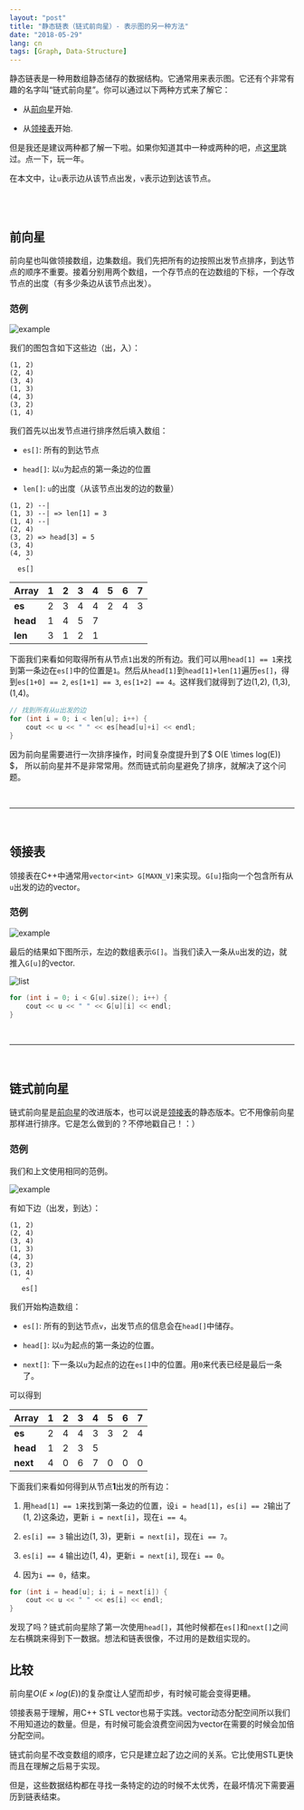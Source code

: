 ```yaml
---
layout: "post"
title: "静态链表（链式前向星）- 表示图的另一种方法"
date: "2018-05-29"
lang: cn
tags: [Graph, Data-Structure]
---
```


静态链表是一种用数组静态储存的数据结构。它通常用来表示图。它还有个非常有趣的名字叫“链式前向星”。你可以通过以下两种方式来了解它：

- 从[前向星](#前向星)开始.

- 从[领接表](#领接表)开始.

但是我还是建议两种都了解一下啦。如果你知道其中一种或两种的吧，点[这里](#链式前向星)跳过。点一下，玩一年。

在本文中，让`u`表示边从该节点出发，`v`表示边到达该节点。

<br/>
<br/>

## 前向星

前向星也叫做领接数组，边集数组。我们先把所有的边按照出发节点排序，到达节点的顺序不重要。接着分别用两个数组，一个存节点的在边数组的下标，一个存改节点的出度（有多少条边从该节点出发）。

### 范例

![example](/img/post/static_linked_list_example.svg)

我们的图包含如下这些边（出，入）：

```
(1, 2)
(2, 4)
(3, 4)
(1, 3)
(4, 3)
(3, 2)
(1, 4)
```

我们首先以出发节点进行排序然后填入数组：

- `es[]`: 所有的到达节点

- `head[]`: 以`u`为起点的第一条边的位置

- `len[]`: `u`的出度（从该节点出发的边的数量）

```
(1, 2) --|
(1, 3) --| => len[1] = 3
(1, 4) --|
(2, 4)
(3, 2) => head[3] = 5
(3, 4)
(4, 3)
    ^
  es[]
```

| Array | 1 | 2 | 3 | 4 | 5 | 6 | 7 |
| --- | --- | --- | --- | --- | --- | --- | --- |
| **es** | 2 | 3 | 4 | 4 | 2 | 4 | 3 |
| **head** | 1 | 4 | 5 | 7 |  |  |  |
| **len** | 3 | 1 | 2 | 1 |  |  |  |

下面我们来看如何取得所有从节点`1`出发的所有边。我们可以用`head[1] == 1`来找到第一条边在`es[]`中的位置是`1`。然后从`head[1]`到`head[1]+len[1]`遍历`es[]`，得到`es[1+0] == 2`, `es[1+1] == 3`, `es[1+2] == 4`。这样我们就得到了边(1,2), (1,3), (1,4)。

``` cpp
// 找到所有从u出发的边
for (int i = 0; i < len[u]; i++) {
    cout << u << " " << es[head[u]+i] << endl;
}
```

因为前向星需要进行一次排序操作，时间复杂度提升到了$ O(E \times log(E)) $， 所以前向星并不是非常常用。然而链式前向星避免了排序，就解决了这个问题。

<br/>

---

<br/>

## 领接表

领接表在C++中通常用`vector<int> G[MAXN_V]`来实现。`G[u]`指向一个包含所有从`u`出发的边的vector。

### 范例

![example](/img/post/static_linked_list_example.svg)

最后的结果如下图所示，左边的数组表示`G[]`。当我们读入一条从`u`出发的边，就推入`G[u]`的vector.

![list](/img/post/static_linked_list_list.svg)

``` cpp
for (int i = 0; i < G[u].size(); i++) {
    cout << u << " " << G[u][i] << endl;
}
```

<br/>

---

<br/>

## 链式前向星

链式前向星是[前向星](#前向星)的改进版本，也可以说是[领接表](#领接表)的静态版本。它不用像前向星那样进行排序。它是怎么做到的？不停地戳自己！：）

### 范例

我们和上文使用相同的范例。

![example](/img/post/static_linked_list_example.svg)

有如下边（出发，到达）：

```
(1, 2)
(2, 4)
(3, 4)
(1, 3)
(4, 3)
(3, 2)
(1, 4)
    ^
   es[]
```

我们开始构造数组：

- `es[]`: 所有的到达节点`v`，出发节点的信息会在`head[]`中储存。

- `head[]`: 以`u`为起点的第一条边的位置。

- `next[]`: 下一条以`u`为起点的边在`es[]`中的位置。用`0`来代表已经是最后一条了。

可以得到

| Array | 1 | 2 | 3 | 4 | 5 | 6 | 7 |
| --- | --- | --- | --- | --- | --- | --- | --- |
| **es** | 2 | 4 | 4 | 3 | 3 | 2 | 4 |
| **head** | 1 | 2 | 3 | 5 | | | |
| **next** | 4 | 0 | 6 | 7 | 0 | 0 | 0 |


下面我们来看如何得到从节点**1**出发的所有边：

1. 用`head[1] == 1`来找到第一条边的位置，设`i = head[1]`，`es[i] == 2`输出了(1, 2)这条边，更新 `i = next[i]`，现在`i == 4`。

2. `es[i] == 3` 输出边(1, 3)，更新`i = next[i]`，现在`i == 7`。

3. `es[i] == 4` 输出边(1, 4)，更新`i = next[i]`, 现在`i == 0`。

4. 因为`i == 0`，结束。

``` cpp
for (int i = head[u]; i; i = next[i]) {
    cout << u << " " << es[i] << endl;
}
```

发现了吗？链式前向星除了第一次使用`head[]`，其他时候都在`es[]`和`next[]`之间左右横跳来得到下一数据。想法和链表很像，不过用的是数组实现的。

## 比较

前向星$O(E \times log(E))$的复杂度让人望而却步，有时候可能会变得更糟。

领接表易于理解，用C++ STL vector也易于实践。vector动态分配空间所以我们不用知道边的数量。但是，有时候可能会浪费空间因为vector在需要的时候会加倍分配空间。

链式前向星不改变数组的顺序，它只是建立起了边之间的关系。它比使用STL更快而且在理解之后易于实现。

但是，这些数据结构都在寻找一条特定的边的时候不太优秀，在最坏情况下需要遍历到链表结束。